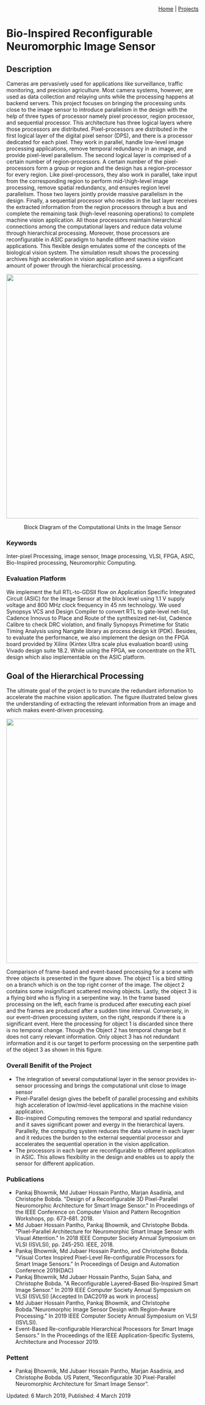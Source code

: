 <p align="right">
<a href="https://smartsystemslab-uf.github.io">Home</a> | <a href="https://smartsystemslab-uf.github.io/Projects/">Projects</a>
</p>



# Bio-Inspired Reconfigurable Neuromorphic Image Sensor



## Description

Cameras are pervasively used for applications like surveillance, traffic monitoring, and precision agriculture. Most camera systems, however, are used as data collection and relaying units while the processing happens at backend servers. This project focuses on bringing the processing units close to the image sensor to introduce parallelism in the design with the help of three types of processor namely pixel processor, region processor, and sequential processor. This architecture has three logical layers where those processors are distributed. Pixel-processors are distributed in the first logical layer of the digital pixel sensor (DPS), and there is a processor dedicated for each pixel. They work in parallel, handle low-level image processing applications, remove temporal redundancy in an image, and provide pixel-level parallelism. The second logical layer is comprised of a certain number of region-processors. A certain number of the pixel-processors form a group or region and the design has a region-processor for every region. Like pixel-processors, they also work in parallel, take input from the corresponding region to perform mid-\high-level image processing, remove spatial redundancy, and ensures region level parallelism. Those two layers jointly provide massive parallelism in the design. Finally, a sequential processor who resides in the last layer receives the extracted information from the region processors through a bus and complete the remaining task (high-level reasoning operations) to complete machine vision application. All those processors maintain hierarchical connections among the computational layers and reduce data volume through hierarchical processing. Moreover, those processors are reconfigurable in ASIC paradigm to handle different machine vision applications. This flexible design emulates some of the concepts of the biological vision system. The simulation result shows the processing archives high acceleration in vision application and saves a significant amount of power through the hierarchical processing.

<p align="center"> <img width="640" src="https://github.com/smartsystemslab-uf/smartsystemslab-uf.github.io/blob/master/Projects/SmartImageSensor/Images/hierarchy.jpg?raw=True"/> </p>
<p align="center">
	Block Diagram of the Computational Units in the Image Sensor
</p>

### Keywords

Inter-pixel Processing, image sensor, Image processing, VLSI, FPGA, ASIC, Bio-Inspired processing, Neuromorphic Computing.


### Evaluation Platform

We implement the full RTL-to-GDSII flow on Application Specific Integrated Circuit (ASIC) for the Image Sensor at the block level using 1.1 V supply voltage and 800 MHz clock frequency in 45 nm technology. We used Synopsys VCS and Design Compiler to convert RTL to gate-level net-list, Cadence Innovus to Place and Route of the synthesized net-list, Cadence Calibre to check DRC violation, and finally Synopsys Primetime for Static Timing Analysis using Nangate library as process design kit (PDK). Besides, to evaluate the performance, we also implement the design on the FPGA board provided by Xilinx (Kintex Ultra scale plus evaluation board) using Vivado design suite 18.2. While using the FPGA, we concentrate on the RTL design which also implementable on the ASIC platform.   

## Goal of the Hierarchical Processing

The ultimate goal of the project is to truncate the redundant information to accelerate the machine vision application. The figure illustrated below gives the understanding of extracting the relevant information from an image and which makes event-driven processing.

<p align="center"> <img width="640" src="https://github.com/smartsystemslab-uf/smartsystemslab-uf.github.io/blob/master/Projects/SmartImageSensor/Images/MDPIJournal-Page-1.jpg?raw=True"/> </p>

Comparison of frame-based and event-based processing for a scene with three objects is presented in the figure above. The object 1 is a bird sitting on a branch which is on the top right corner of the image. The object 2 contains some insignificant scattered moving objects. Lastly, the object 3 is a flying bird who is flying in a serpentine way. In the frame based processing on the left, each frame is produced after executing each pixel and the frames are produced after a sudden time interval. Conversely, in our event-driven processing system, on the right, responds if there is a significant event. Here the processing for object 1 is discarded since there is no temporal change. Though the Object 2 has temporal change but it does not carry relevant information. Only object 3 has not redundant information and it is our target to perform processing on the serpentine path of the object 3 as shown in this figure.

### Overall Benifit of the Project

- The integration of several computational layer in the sensor provides in-sensor processing and brings the computational unit close to image sensor
- Pixel-Parallel design gives the bebefit of parallel processing and exhibits high acceleration of low/mid-level applications in the machine vision application.
- Bio-inspired Computing removes the temporal and spatial redundancy and it saves significant power and evergy in the hierarchical layers. Parallelly, the computing system reduces the data volume in each layer and it reduces the burden to the external sequential processor and accelerates the sequential operation in the vision application.
- The processors in each layer are reconfigurable to different application in ASIC. This allows flexibility in the design and enables us to apply the sensor for different application.



### Publications
- Pankaj Bhowmik, Md Jubaer Hossain Pantho, Marjan Asadinia, and Christophe Bobda. "Design of a Reconfigurable 3D Pixel-Parallel Neuromorphic Architecture for Smart Image Sensor." In Proceedings of the IEEE Conference on Computer Vision and Pattern Recognition Workshops, pp. 673-681. 2018.
- Md Jubaer Hossain Pantho, Pankaj Bhowmik, and Christophe Bobda. "Pixel-Parallel Architecture for Neuromorphic Smart Image Sensor with Visual Attention." In 2018 IEEE Computer Society Annual Symposium on VLSI (ISVLSI), pp. 245-250. IEEE, 2018.
- Pankaj Bhowmik, Md Jubaer Hossain Pantho, and Christophe Bobda. "Visual Cortex Inspired Pixel-Level Re-configurable Processors for Smart Image Sensors." In Proceedings of Design and Automation Conference 2019(DAC)
- Pankaj Bhowmik, Md Jubaer Hossain Pantho, Sujan Saha, and Christophe Bobda. "A Reconfigurable Layered-Based Bio-Inspired Smart Image Sensor." In 2019 IEEE Computer Society Annual Symposium on VLSI (ISVLSI) [Accepted In DAC2019 as work in process]
- Md Jubaer Hossain Pantho, Pankaj Bhowmik, and Christophe Bobda."Neuromorphic Image Sensor Design with Region-Aware Processing." In 2019 IEEE Computer Society Annual Symposium on VLSI (ISVLSI).
- Event-Based Re-configurable Hierarchical Processors for  Smart Image Sensors." In the Proceedings of the IEEE Application-Specific Systems, Architecture and Processor 2019.

### Pettent 
- Pankaj Bhowmik, Md Jubaer Hossain Pantho, Marjan Asadinia, and Christophe Bobda. US Patent, “Reconfigurable 3D Pixel-Parallel Neuromorphic Architecture for Smart Image Sensor”.


Updated: 6 March 2019, Published: 4 March 2019
